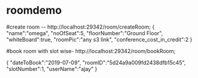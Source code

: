# roomdemo

#create room  --
http://localhost:29342/room/createRoom;
{
	"name":"omega",
	"noOfSeat":5,
	"floorNumber":"Ground Floor",
	"whiteBoard":true,
	"roomPic":"any s3 link",
	"conference_cost_in_credit":2
}


#book room with slot wise- 
http://localhost:29342/room/bookRoom;

{
	"dateToBook":"2019-07-09",
	"roomID":"5d24a9a009fd2438dfb15c45",
	"slotNumber":1,
	"userName":"ajay"
}
